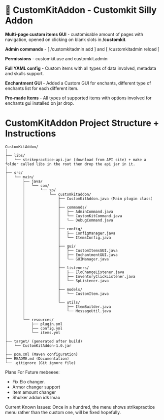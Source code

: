 # 🎉 CustomKitAddon - Customkit Silly Addon

**Multi-page custom items GUI** - customisable amount of pages with navigation, opened on clicking on blank slots in **/customkit**.

**Admin commands** - [ /customkitadmin add ] and [ /customkitadmin reload ]

**Permissions** - customkit.use and customkit.admin

**Full YAML config** - Custom items with all types of data involved, metadata and skulls support.

**Enchantment GUI** - Added a Custom GUI for enchants, different type of enchants list for each different item.

**Pre-made Items** - All types of supported items with options involved for enchants gui installed on jar drop.

# CustomKitAddon Project Structure + Instructions
```
CustomKitAddon/
│
├── libs/
│   └── strikepractice-api.jar (download from API site) + make a folder called libs in the root then drop the api jar in it.
│
├── src/
│   └── main/
│       ├── java/
│       │   └── com/
│       │       └── sp/
│       │           └── customkitaddon/
│       │               ├── CustomKitAddon.java (Main plugin class)
│       │               │
│       │               ├── commands/
│       │               │   ├── AdminCommand.java
│       │               │   └── CustomKitCommand.java
│       │               │   └── DebugCommand.java
│       │               │
│       │               ├── config/
│       │               │   ├── ConfigManager.java
│       │               │   └── ItemsConfig.java
│       │               │
│       │               ├── gui/
│       │               │   ├── CustomItemsGUI.java
│       │               │   ├── EnchantmentGUI.java
│       │               │   └── GUIManager.java
│       │               │
│       │               ├── listeners/
│       │               │   ├── EloChangeListener.java
│       │               │   ├── InventoryClickListener.java
│       │               │   └── SpListener.java
│       │               │
│       │               ├── models/
│       │               │   └── CustomItem.java
│       │               │
│       │               └── utils/
│       │                   ├── ItemBuilder.java
│       │                   └── MessageUtil.java
│       │
│       └── resources/
│           ├── plugin.yml
│           ├── config.yml
│           └── items.yml
│
├── target/ (generated after build)
│   └── CustomKitAddon-1.0.jar
│
├── pom.xml (Maven configuration)
├── README.md (Documentation)
└── .gitignore (Git ignore file)
```
Plans For Future mebeeee:
- Fix Elo changer.
- Armor changer support
- Item amount changer
- Shulker addon idk lmao

Current Known Issues: Once in a hundred, the menu shows strikepractice menu rather than the custom one, will be fixed hopefully.
